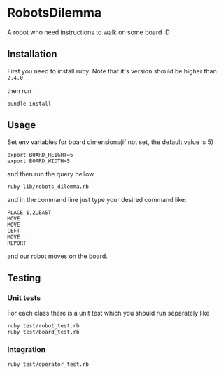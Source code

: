 # RobotsDilemma
A robot who need instructions to walk on some board :D

## Installation
First you need to install ruby. Note that it's version should be higher than `` 2.4.0``

then run 
```bigquery
bundle install
```
## Usage
Set env variables for board dimensions(if not set, the default value is 5) 

```bigquery
export BOARD_HEIGHT=5
export BOARD_WIDTH=5
```
and then run the query bellow
```bigquery
ruby lib/robots_dilemma.rb
```
and in the command line just type your desired command like:
```bigquery
PLACE 1,2,EAST
MOVE
MOVE
LEFT
MOVE
REPORT
```
and our robot moves on the board.

## Testing
### Unit tests
For each class there is a unit test which you should run separately like 
```
ruby test/robot_test.rb
ruby test/board_test.rb
```

### Integration

```bigquery
ruby test/operator_test.rb
```

